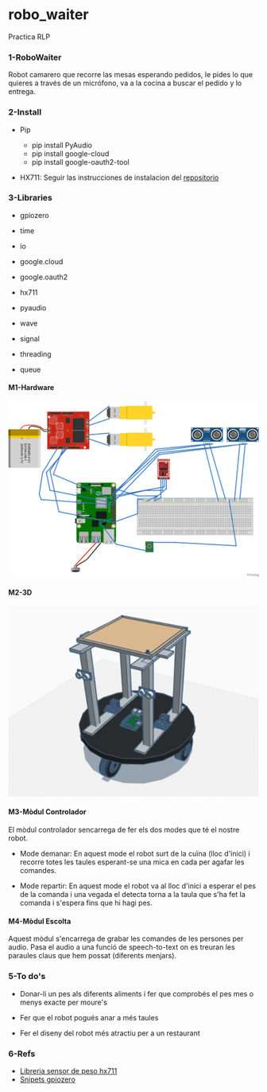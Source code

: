 # robo_waiter
Practica RLP 

### 1-RoboWaiter

Robot camarero que recorre las mesas esperando pedidos, le pides lo que quieres a través de un micrófono, va a la cocina a buscar el pedido y lo entrega.

### 2-Install

* Pip
    * pip install PyAudio
    * pip install google-cloud
    * pip install google-oauth2-tool

* HX711: Seguir las instrucciones de instalacion del [repositorio](https://github.com/endail/hx711-rpi-py?tab=readme-ov-file#install)

### 3-Libraries

* gpiozero

* time 

* io

* google.cloud

* google.oauth2

* hx711

* pyaudio

* wave

* signal

* threading

* queue


#### M1-Hardware

![Diagrama de conexiones](https://github.com/45Hack45/robo_waiter/blob/23fafc6506aca0948aa448da716c69b8cfb494a7/conexiones_proyecto.jpg)

#### M2-3D

![Modelo 3D](https://github.com/45Hack45/robo_waiter/blob/main/Robowaiter_3D.png)

#### M3-Mòdul Controlador

El mòdul controlador sencarrega de fer els dos modes que té el nostre robot.

* Mode demanar: En aquest mode el robot surt de la cuïna (lloc d'inici) i recorre totes les taules esperant-se una mica en cada per agafar les comandes.

* Mode repartir: En aquest mode el robot va al lloc d'inici a esperar el pes de la comanda i una vegada el detecta torna a la taula que s'ha fet la comanda i s'espera fins que hi hagi pes.

#### M4-Mòdul Escolta

Aquest mòdul s'encarrega de grabar les comandes de les persones per audio. Pasa el audio a una funció de speech-to-text on es treuran les paraules claus que hem possat (diferents menjars).
  
### 5-To do's

* Donar-li un pes als diferents aliments i fer que comprobés el pes mes o menys exacte per moure's

* Fer que el robot pogués anar a més taules

* Fer el diseny del robot més atractiu per a un restaurant

### 6-Refs

* [Libreria sensor de peso hx711](https://github.com/endail/hx711-rpi-py)
* [Snipets gpiozero](https://gpiozero.readthedocs.io/en/latest/recipes.html)
